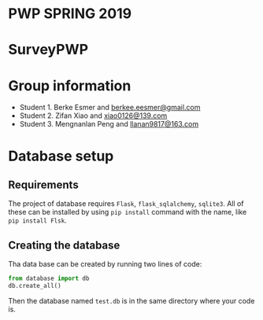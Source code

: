 # PWP SPRING 2019
# SurveyPWP
# Group information
* Student 1. Berke Esmer and berkee.eesmer@gmail.com
* Student 2. Zifan Xiao and xiao0126@139.com
* Student 3. Mengnanlan Peng and llanan9817@163.com
# Database setup
## Requirements
The project of database requires `Flask`, `flask_sqlalchemy`, `sqlite3`. All of these can be installed by using `pip install` command with the name, like `pip install Flsk`.
## Creating the database
Tha data base can be created by running two lines of code: 
```python
from database import db
db.create_all()
```
Then the database named `test.db` is in the same directory where your code is.




